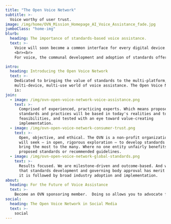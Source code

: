 ```yaml
---
title: "The Open Voice Network"
subtitle: >-
  Voice worthy of user trust.
image: /img/home/OVN_Mission_Homepage_AI_Voice_Assistance_fade.jpg
jumboClass: "home-img"
blurb:
  heading: The importance of standards-based voice assistance.
  text: >-
    Voice will soon become a common interface for every digital device.  And soon, an everyday way to connect to virtual assistants, as well as the internet, smart homes and factories, and enterprise applications. For consumer-facing industries, voice will significant re-shape customer relationships and could lift corporate productivity, accessibility, and inclusion. But what started as the world’s fastest adopted consumer technology may fall well short of its potential for acceptance and value. Consumers and enterprises are showing increased hesitation to venture into new usage. **Research points to a “trust gap” that raises critical questions of privacy, data security, ease of use, dependable connection, interoperability, and equal and unbiased access.**
    <br><br>
    For voice, the communal development and adoption of standards offers a proven path to accelerated and ever-greater enterprise value.   Why?  Standards are the product of multiple minds and diverse perspectives.  They create component interoperability; they codify best practices, and reduce the risk of R&D investment; they encourage products and services to cross platform and national borders.  Thanks to standards, commercial firms can focus on innovation and key features – and enterprise IT leaders can build once and use many. 

intro:
  heading: Introducing the Open Voice Network
  text: >-
    Dedicated to bringing the value of standards to the multi-platform,
    multi-device, multi-use world of voice assistance. The Open Voice Network
    is:
join:
  - image: /img/ovn-open-voice-network-voice-assistance.png
    text: >-
      Comprised of experienced, practicing experts. Which means proposed
      standards and practices will be based in today's realities and tomorrow's
      feasibilities, and tested with an eye toward value-creating
      implementation.
  - image: /img/ovn-open-voice-network-consumer-trust.png
    text: >-
      Open, objective, and ethical. The OVN is a non-profit organization that
      will seek – in open, rigorous exploration – to develop standards that
      bring the most to the many. Where no one entity unfairly benefits from any
      proposed standards or recommended guidelines.
  - image: /img/ovn-open-voice-network-global-standards.png
    text: >-
      Results focused. We are milestone-driven and outcome-based. And we know
      that standards development and governing body approval has merit only if
      it is followed by broad industry adoption and implementation.
about:
  heading: For the Future of Voice Assistance
  text: >-
    Become an OVN sponsoring member.  Doing so allows you to advocate for and finally support the mission of the Open Voice Network.  Sponsoring members will guide and shape the future of voice assistance – in increasingly critical issues of technology, competition, and commercial and personal data privacy – to the benefit of global users and providers.
social:
  heading: The Open Voice Network in Social Media
  text: >-
    social
---
```


